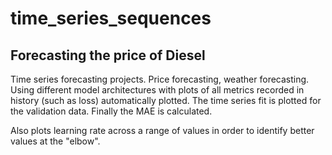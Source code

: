 # time_series_sequences
## Forecasting the price of Diesel 

Time series forecasting projects. Price forecasting, weather forecasting. Using different model architectures with plots of all metrics recorded in history (such as loss) automatically plotted. The time series fit is plotted for the validation data. Finally the MAE is calculated. 
 
Also plots learning rate across a range of values in order to identify better values at the "elbow".
